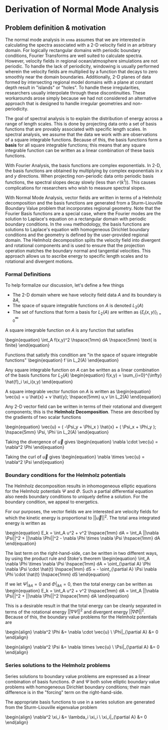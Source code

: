 # Derivation of Normal Mode Analysis


## Problem definition & motivation
The normal mode analysis in `xnma` assumes that we are interested in calculating the spectra associated with a 2-D velocity field in an arbitrary domain. For logically rectangular domains with periodic boundary conditions, Fourier Transforms are well suited to calculate spectra. However, velocity fields in regional ocean/atmosphere simulations are not periodic. To handle the lack of periodicity, windowing is usually performed wherein the velocity fields are multiplied by a function that decays to zero smoothly near the domain boundaries. Additionally, 2-D planes of data formed by intersecting regional model domains with a plane at constant depth result in "islands" or "holes". To handle these irregularities, researchers usually interpolate through these discontinuities. These workarounds arose simply because we had not considered an alternative approach that is designed to handle irregular geometries and non-periodicity.


The goal of spectral analysis is to explain the distribution of energy across a range of length scales. This is done by projecting data onto a set of basis functions that are provably associated with specific length scales. In spectral analysis, we assume that the data we work with are observations of a square integrable functions. Because of this, the basis functions form a **basis** for all square integrable functions; this means that any square integrable function can be written as a linear combination of these basis functions. 

With Fourier Analysis, the basis functions are complex exponentials. In 2-D, the basis functions are obtained by multiplying by complex exponentials in $x$ and $y$ directions. When projecting non-periodic data onto periodic basis functions, the spectral slopes decay slowly (less than $\mathcal{O}(k^{1})$). This causes complications for researchers who wish to measure spectral slopes.

With Normal Mode Analysis, vector fields are written in terms of a Helmholz decomposition and the basis functions are generated from a Sturm-Liouville Boundary Value problem that incorporates regional geometry. Note that the Fourier Basis functions are a special case, where the Fourier modes are the solution to Laplace's equation on a rectangular domain with periodic boundary conditions. In the `xnma` methodology, the basis functions are solutions to Laplace's equation with homogeneous Dirichlet boundary conditions and the geometry is defined by the user-provided regional domain. The Helmholz decomposition splits the velocity field into divergent and rotational components and is used to ensure that the projection operation matches the boundary normal and tangential velocities. This approach allows us to ascribe energy to specific length scales and to rotational and divergent motions.


### Formal Definitions
To help formalize our discussion, let's define a few things

* The 2-D domain where we have velocity field data $A$ and its boundary is $\partial A$, 
* The space of square integrable functions on $A$ is denoted $L_2(A)$
* The set of functions that form a basis for $L_2(A)$  are written as $\{\xi_i(x,y)\}_{i=0}^{\infty}$

A square integrable function on $A$ is any function that satisfies

\begin{equation}
\int_A f(x,y)^2 \hspace{1mm} dA \hspace{5mm} \text{    is finite} 
\end{equation}

Functions that satisfy this condition are "in the space of square integrable functions"
\begin{equation}
f \in L_2(A)
\end{equation}

Any square integrable function on $A$ can be written as a linear combination of the basis functions for $L_2(A)$
\begin{equation}
 f(x,y) = \sum_{i=0}^{\infty} \hat{f}_i \xi_i(x,y)
\end{equation}

A square integrable vector function on $A$ is written as
\begin{equation}
\vec{u} = u \hat{x} + v \hat{y}; \hspace{5mm} u,v \in L_2(A)
\end{equation}

Any 2-D vector field can be written in terms of their rotational and divergent components; this is the **Helmholz Decomposition**. These are described by the gradients of two scalar functions

\begin{equation}
\vec{u} = ( -\Psi_y + \Phi_x ) \hat{x} + ( \Psi_x + \Phi_y ); \hspace{5mm} \Psi, \Phi \in L_2(A)
\end{equation}

Taking the divergence of $\vec{u}$ gives
\begin{equation}
\nabla \cdot \vec{u} = \nabla^2 \Phi
\end{equation}

Taking the curl of $\vec{u}$ gives
\begin{equation}
\nabla \times \vec{u} = \nabla^2 \Psi
\end{equation}


### Boundary conditions for the Helmholz potentials
The Helmholz decomposition results in inhomogeneous elliptic equations for the Helmholz potentials $\Psi$ and $\Phi$. Such a partial differential equation also needs boundary conditions to uniquely define a solution. For the boundary condition, we appeal to energetics.

For our purposes, the vector fields we are interested are velocity fields for which the kinetic energy is proportional to $||\vec{u}||^2$. The total area integrated energy is written as

\begin{equation}
E_k = \int_A u^2 + v^2 \hspace{1mm} dA = \int_A ||\nabla \Psi||^2 + ||\nabla \Phi||^2 - \nabla \Phi \times \nabla \Psi \hspace{1mm} dA 
\end{equation}

The last term on the right-hand-side, can be written in two different ways, by using the product rule and Stoke's theorem
\begin{equation}
\int_A \nabla \Phi \times \nabla \Psi \hspace{1mm} dA = \oint_{\partial A} \Phi \nabla \Psi \cdot \hat{t} \hspace{1mm} dS = - \oint_{\partial A} \Psi \nabla \Phi \cdot \hat{t} \hspace{1mm} dS
\end{equation}

If we let $\Psi|_{\partial A} = 0$ and $\Phi|_{\partial A} = 0$, then the total energy can be written as
\begin{equation}
E_k = \int_A u^2 + v^2 \hspace{1mm} dA = \int_A ||\nabla \Psi||^2 + ||\nabla \Phi||^2 \hspace{1mm} dA 
\end{equation}

This is a desirable result in that the total energy can be cleanly separated in terms of the rotational energy $||\nabla \Psi||^2$ and divergent energy $||\nabla \Phi||^2$. Because of this, the boundary value problems for the Helmholz potentials are

\begin{align}
\nabla^2 \Phi &= \nabla \cdot \vec{u} \\
\Phi|_{\partial A}  &= 0
\end{align}

\begin{align}
\nabla^2 \Psi &= \nabla \times \vec{u} \\
\Psi|_{\partial A} &= 0
\end{align}


### Series solutions to the Helmholz problems
Series solutions to boundary value problems are expressed as a linear combination of basis functions. $\Phi$ and $\Psi$ both solve elliptic boundary value problems with homogeneous Dirichlet boundary conditions; their main difference is in the "forcing" term on the right-hand-side. 

The appropriate basis functions to use in a series solution are generated from the Sturm-Liouville eigenvalue problem

\begin{align}
\nabla^2 \xi_i &= \lambda_i \xi_i \\
\xi_i|_{\partial A} &= 0
\end{align}


